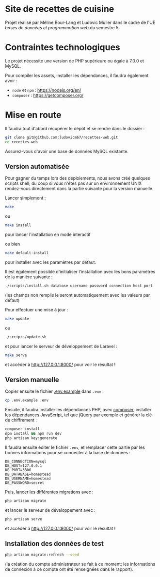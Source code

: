 # Site de recettes de cuisine

Projet réalisé par Méline Bour-Lang et Ludovic Muller dans le cadre de
l'UE _bases de données et programmation web_ du semestre 5.

# Contraintes technologiques

Le projet nécessite une version de PHP supérieure ou égale à 7.0.0 et MySQL.

Pour compiler les assets, installer les dépendances, il faudra également avoir :

- `node` et `npm` : https://nodejs.org/en/
- `composer` : https://getcomposer.org/

# Mise en route

Il faudra tout d'abord récupérer le dépôt et se rendre dans le dossier :

```sh
git clone git@github.com:ludovicm67/recettes-web.git
cd recettes-web
```

Assurez-vous d'avoir une base de données MySQL existante.

## Version automatisée

Pour gagner du temps lors des déploiements, nous avons créé quelques scripts
shell; du coup si vous n'êtes pas sur un environnement UNIX rendez-vous
directement dans la partie suivante pour la version manuelle.

Lancer simplement :

```sh
make
```

ou

```sh
make install
```

pour lancer l'installation en mode interactif

ou bien

```sh
make default-install
```

pour installer avec les paramètres par défaut.

Il est également possible d'initialiser l'installation avec les bons
paramètres de la manière suivante :

```sh
./scripts/install.sh database username password connection host port
```

(les champs non remplis le seront automatiquement avec les valeurs par défaut)

Pour effectuer une mise à jour :

```sh
make update
```

ou

```sh
./scripts/update.sh
```

et pour lancer le serveur de développement de Laravel :

```sh
make serve
```

et accéder à http://127.0.0.1:8000/ pour voir le résultat !

## Version manuelle

Copier ensuite le fichier [.env.example](/.env.example) dans `.env` :

```sh
cp .env.example .env
```

Ensuite, il faudra installer les dépendances PHP, avec
[composer](https://getcomposer.org/), installer les dépendances JavaScript, tel
que jQuery par exemple et générer la clé de chiffrement :

```sh
composer install
npm install && npm run dev
php artisan key:generate
```

Il faudra ensuite éditer le fichier `.env`, et remplacer cette partie
par les bonnes informations pour se connecter à la base de données :

```
DB_CONNECTION=mysql
DB_HOST=127.0.0.1
DB_PORT=3306
DB_DATABASE=homestead
DB_USERNAME=homestead
DB_PASSWORD=secret
```

Puis, lancer les différentes migrations avec :

```sh
php artisan migrate
```

et lancer le serveur de développement avec :

```sh
php artisan serve
```

et accéder à http://127.0.0.1:8000/ pour voir le résultat !

## Installation des données de test

```sh
php artisan migrate:refresh --seed
```

(la création du compte administrateur se fait à ce moment; les informations de
connexion à ce compte ont été renseignées dans le rapport).
